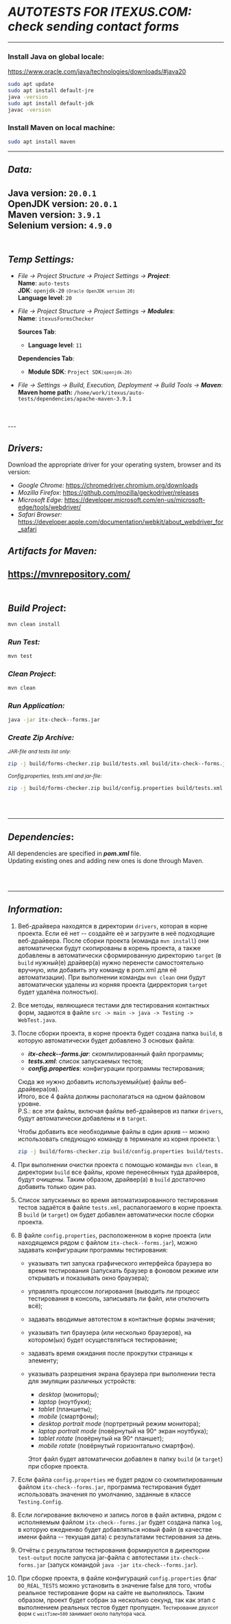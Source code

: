 # _AUTOTESTS FOR ITEXUS.COM: <br>check sending contact forms_

---

### Install Java on global locale:
https://www.oracle.com/java/technologies/downloads/#java20
```bash
sudo apt update
sudo apt install default-jre
java -version
sudo apt install default-jdk
javac -version
```

### Install Maven on local machine:
```bash
sudo apt install maven
```

---

## _Data:_

**Java version**: `20.0.1` \
**OpenJDK version**: `20.0.1` \
**Maven version**: `3.9.1` \
**Selenium version**: `4.9.0`
<br>
<br>
---

## _Temp Settings:_

- _File -> Project Structure -> Project Settings -> **Project**_: \
  **Name**: `auto-tests` \
  **JDK**: `openjdk-20` <small>`(Oracle OpenJDK version 20)`</small> \
  **Language level**: `20`
- _File -> Project Structure -> Project Settings -> **Modules**_: \
  **Name**: `itexusFormsChecker` 

  **Sources Tab**:
  - **Language level**: `11`
  
  **Dependencies Tab**:
  - **Module SDK**: `Project SDK`<small>`(openjdk-20)`</small>
- _File -> Settings -> Build, Execution, Deployment -> Build Tools -> **Maven**_: \
  **Maven home path:** `/home/work/itexus/auto-tests/dependencies/apache-maven-3.9.1`
<br>
<br>
---

## _Drivers:_
Download the appropriate driver
for your operating system, browser and its version:
- _Google Chrome:_ https://chromedriver.chromium.org/downloads
- _Mozilla Firefox:_ https://github.com/mozilla/geckodriver/releases
- _Microsoft Edge:_ https://developer.microsoft.com/en-us/microsoft-edge/tools/webdriver/
- _Safari Browser:_ https://developer.apple.com/documentation/webkit/about_webdriver_for_safari

## _Artifacts for Maven:_
https://mvnrepository.com/
<br><br>
---

## _Build Project_:
```bash
mvn clean install
```

### _Run Test:_
```bash
mvn test
```

### _Clean Project_:
```bash
mvn clean
```

### _Run Application:_
```bash
java -jar itx-check--forms.jar
```

### _Create Zip Archive:_
<small>_JAR-file and tests list only:_</small>
```bash
zip -j build/forms-checker.zip build/tests.xml build/itx-check--forms.jar
```
<small>_Config.properties, tests.xml and jar-file:_</small>
```bash
zip -j build/forms-checker.zip build/config.properties build/tests.xml build/itx-check--forms.jar
```
<br><br>

---

## _Dependencies_:
All dependencies are specified in **_pom.xml_** file. \
Updating existing ones and adding new ones is done through Maven.

<br><br>

---

## _Information_:
1. Веб-драйвера находятся в директории `drivers`, которая в корне проекта. 
   Если её нет -- создайте её и загрузите в неё подходящие веб-драйвера.
   После сборки проекта (команда `mvn install`) они автоматически будут скопированы
   в корень проекта, а также добавлены в автоматически сформированную директорию `target` 
   (в `build` нужный(е) драйвер(а) нужно перенести самостоятельно вручную, или добавить эту команду в pom.xml для её автоматизации).
   При выполнении команды `mvn clean` они будут автоматически удалены из корняя проекта
   (дирректория `target` будет удалёна полностью).
2. Все методы, являющиеся тестами для тестирования контактных форм, задаются в файле `src -> main -> java -> Testing -> WebTest.java`.
3. После сборки проекта, в корне проекта будет создана папка `build`, в которую автоматически будет добавлено 3 основых файла:
   - **_itx-check--forms.jar_**: скомпилированный файл программы;
   - **_tests.xml_**: список запускаемых тестов;
   - **_config.properties_**: конфигурации программы тестирования;

   Сюда же нужно добавить используемый(ые) файлы веб-драйвера(ов). \
   Итого, все 4 файла должны располагаться на одном файловом уровне. \
   P.S.: все эти файлы, включая файлы веб-драйверов из папки `drivers`, будут автоматически добавлены и в `target`.
    
    Чтобы добавить все необходимые файлы в один архив -- можно использовать следующую команду в терминале из корня проекта: \
    ``` bash
    zip -j build/forms-checker.zip build/config.properties build/tests.xml build/itx-check--forms.jar
    ```

4. При выполнении очистки проекта с помощью команды `mvn clean`, в директории `build` все файлы, кроме перенесённых туда драйверов, будут очищены.
   Таким образом, драйвер(а) в `build` достаточно добавить только один раз.
5. Список запускаемых во время автоматизированного тестирования тестов задаётся в файле `tests.xml`,
   распалогаемого в корне проекта. В `build` (и `target`) он будет добавлен автоматически после сборки проекта.
6. В файле `config.properties`, расположенном в корне проекта (или находящемся рядом с файлом
   `itx-check--forms.jar`), можно задавать конфигурации программы тестирования:
    - указывать тип запуска графического интерфейса браузера во время тестирования
      (запускать браузер в фоновом режиме или открывать и показывать окно браузера);
    - управлять процессом логирования (выводить ли процесс тестирования в консоль, записывать ли файл, или отключить всё);
    - задавать вводимые автотестом в контактные формы значения;
    - указывать тип браузера (или несколько браузеров), на котором(ых) будет осуществляться тестирование;
    - задавать время ожидания после прокрутки страницы к элементу;
    - указывать разрешения экрана браузера при выполнении теста для эмуляции различных устройств:
        - _desktop_ (мониторы);
        - _laptop_ (ноутбуки);
        - _tablet_ (планшеты);
        - _mobile_ (смартфоны);
        - _desktop portrait mode_ (портретрный режим монитора);
        - _laptop portrait mode_ (повёрнутый на 90^ экран ноутбука);
        - _tablet rotate_ (повёрнутый на 90^ планшет);
        - _mobile rotate_ (повёрнутый горизонтально смартфон). 

      Этот  файл будет автоматически добавлен в папку `build` (и `target`) при сборке проекта.
7. Если файла `config.properties` не будет рядом со скомпилированным файлом `itx-check--forms.jar`,
   программа тестирования будет использовать значения по умолчанию, заданные в классе `Testing.Config`.
8. Если логирование включено и запись логов в файл активна, рядом с исполняемым файлом `itx-check--forms.jar` будет создана папка `log`,
   в которую ежедненво будет добавляться новый файл (в качестве имени файла -- текущая дата) с результатами тестирования за день.
9. Отчёты с результатом тестирования формируются в директории `test-output` после запуска jar-файла с автотестами `itx-check--forms.jar` (запуск командой `java -jar itx-check--forms.jar`).  
10. При сборке проекта, в файле конфигураций `config.properties` флаг `DO_REAL_TESTS` можно установить в значение false
   для того, чтобы реальное тестирование форм на сайте не выполнялось. Таким образом, проект будет собран за несколько секунд,
   так как этап с выполнением реальных тестов будет пропущен.
   <small>Тестирование двухсот форм с `waitTime=500` занимает около палутора часа.</small>